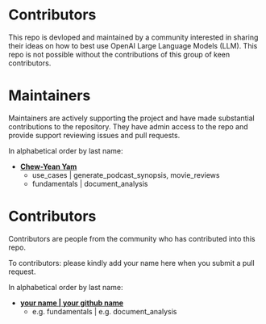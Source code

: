 # Contributors  

This repo is devloped and maintained by a community interested in sharing their ideas on how to best use OpenAI Large Language Models (LLM). This repo is not possible without the contributions of this group of keen contributors. 

# Maintainers
Maintainers are actively supporting the project and have made substantial contributions to the repository.
They have admin access to the repo and provide support reviewing issues and pull requests.

In alphabetical order by last name:
- **[Chew-Yean Yam](https://github.com/ryubidragonfire)**
   - use_cases | generate_podcast_synopsis, movie_reviews
   - fundamentals | document_analysis


# Contributors
Contributors are people from the community who has contributed into this repo.

To contributors: please kindly add your name here when you submit a pull request.

In alphabetical order by last name:
- **[your name | your github name](https://github.com/your_github_name)**
   - e.g. fundamentals | e.g. document_analysis